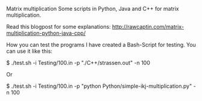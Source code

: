Matrix multiplication
Some scripts in Python, Java and C++ for matrix multiplication.

Read this blogpost for some explanations: http://rawcaptin.com/matrix-multiplication-python-java-cpp/

How you can test the programs
I have created a Bash-Script for testing. You can use it like this:

$ ./test.sh -i Testing/100.in -p "./C++/strassen.out" -n 100

Or

$ ./test.sh -i Testing/100.in -p "python Python/simple-ikj-multiplication.py" -n 100

